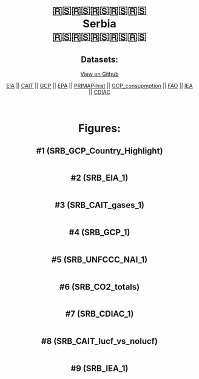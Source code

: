
<center>
<h1 align="center">
🇷🇸🇷🇸🇷🇸🇷🇸🇷🇸
<br>
Serbia
<br>
🇷🇸🇷🇸🇷🇸🇷🇸🇷🇸
</h1>
<h2>Datasets:</h2>
<p><a href="https://github.com/dquintani/GreenhouseData/tree/master/country_data/SRB_Serbia/data">View on Github</a>
<br></p><p><a href="data/SRB_EIA.csv">EIA</a> || <a href="data/SRB_CAIT.csv">CAIT</a> || <a href="data/SRB_GCP.csv">GCP</a> || <a href="data/SRB_EPA.csv">EPA</a> || <a href="data/SRB_PRIMAP-hist.csv">PRIMAP-hist</a> || <a href="data/SRB_GCP_consupmption.csv">GCP_consupmption</a> || <a href="data/SRB_FAO.csv">FAO</a> || <a href="data/SRB_IEA.csv">IEA</a> || <a href="data/SRB_CDIAC.csv">CDIAC</a></p><p><br></p>
<h1>Figures:</h1><h2>#1 (SRB_GCP_Country_Highlight)</h2>
<p><img alt="" src="figures/SRB_GCP_Country_Highlight.png" /></p><h2>#2 (SRB_EIA_1)</h2>
<p><img alt="" src="figures/SRB_EIA_1.png" /></p><h2>#3 (SRB_CAIT_gases_1)</h2>
<p><img alt="" src="figures/SRB_CAIT_gases_1.png" /></p><h2>#4 (SRB_GCP_1)</h2>
<p><img alt="" src="figures/SRB_GCP_1.png" /></p><h2>#5 (SRB_UNFCCC_NAI_1)</h2>
<p><img alt="" src="figures/SRB_UNFCCC_NAI_1.png" /></p><h2>#6 (SRB_CO2_totals)</h2>
<p><img alt="" src="figures/SRB_CO2_totals.png" /></p><h2>#7 (SRB_CDIAC_1)</h2>
<p><img alt="" src="figures/SRB_CDIAC_1.png" /></p><h2>#8 (SRB_CAIT_lucf_vs_nolucf)</h2>
<p><img alt="" src="figures/SRB_CAIT_lucf_vs_nolucf.png" /></p><h2>#9 (SRB_IEA_1)</h2>
<p><img alt="" src="figures/SRB_IEA_1.png" /></p>